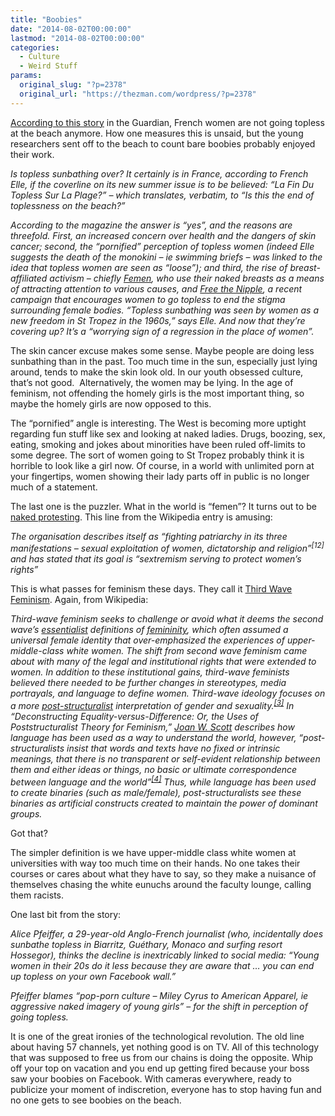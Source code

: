 ```yaml
---
title: "Boobies"
date: "2014-08-02T00:00:00"
lastmod: "2014-08-02T00:00:00"
categories:
  - Culture
  - Weird Stuff
params:
  original_slug: "?p=2378"
  original_url: "https://thezman.com/wordpress/?p=2378"
---
```


<a
href="http://www.theguardian.com/fashion/fashion-blog/2014/jul/28/real-reason-french-women-have-stopped-sunbathing-topless"
rel="noopener noreferrer" target="_blank">According to this story</a> in
the Guardian, French women are not going topless at the beach anymore.
How one measures this is unsaid, but the young researchers sent off to
the beach to count bare boobies probably enjoyed their work.

*Is topless sunbathing over? It certainly is in France, according to
French Elle, if the coverline on its new summer issue is to be believed:
“La Fin Du Topless Sur La Plage?” – which translates, verbatim, to “Is
this the end of toplessness on the beach?”*

*According to the magazine the answer is “yes”, and the reasons are
threefold. First, an increased concern over health and the dangers of
skin cancer; second, the “pornified” perception of topless women (indeed
Elle suggests the death of the monokini – ie swimming briefs – was
linked to the idea that topless women are seen as “loose”); and third,
the rise of breast-affiliated activism – chiefly
[Femen](http://www.theguardian.com/world/2013/oct/20/femen-activists-uk-branch-feminism),
who use their naked breasts as a means of attracting attention to
various causes, and [Free the
Nipple](http://www.theguardian.com/commentisfree/2014/may/31/scout-willis-topless-instagram-protest),
a recent campaign that encourages women to go topless to end the stigma
surrounding female bodies. “Topless sunbathing was seen by women as a
new freedom in St Tropez in the 1960s,” says Elle. And now that they’re
covering up? It’s a “worrying sign of a regression in the place of
women”.*

The skin cancer excuse makes some sense. Maybe people are doing less
sunbathing than in the past. Too much time in the sun, especially just
lying around, tends to make the skin look old. In our youth obsessed
culture, that’s not good.  Alternatively, the women may be lying. In the
age of feminism, not offending the homely girls is the most important
thing, so maybe the homely girls are now opposed to this.

The “pornified” angle is interesting. The West is becoming more uptight
regarding fun stuff like sex and looking at naked ladies. Drugs,
boozing, sex, eating, smoking and jokes about minorities have been ruled
off-limits to some degree. The sort of women going to St Tropez probably
think it is horrible to look like a girl now. Of course, in a world with
unlimited porn at your fingertips, women showing their lady parts off in
public is no longer much of a statement.

The last one is the puzzler. What in the world is “femen”? It turns out
to be
<a href="http://en.wikipedia.org/wiki/FEMEN" rel="noopener noreferrer"
target="_blank">naked protesting</a>. This line from the Wikipedia entry
is amusing:

*The organisation describes itself as “fighting patriarchy in its three
manifestations – sexual exploitation of women, dictatorship and
religion”<sup>\[12\]</sup> and has stated that its goal is “sextremism
serving to protect women’s rights”*

This is what passes for feminism these days. They call it
<a href="http://en.wikipedia.org/wiki/Third-wave_feminism"
rel="noopener noreferrer" target="_blank">Third Wave Feminism</a>.
Again, from Wikipedia:

*Third-wave feminism seeks to challenge or avoid what it deems the
second wave’s
[essentialist](http://en.wikipedia.org/wiki/Essentialism "Essentialism")
definitions of
[femininity](http://en.wikipedia.org/wiki/Femininity "Femininity"),
which often assumed a universal female identity that over-emphasized the
experiences of upper-middle-class white women. The shift from second
wave feminism came about with many of the legal and institutional rights
that were extended to women. In addition to these institutional gains,
third-wave feminists believed there needed to be further changes in
stereotypes, media portrayals, and language to define women. Third-wave
ideology focuses on a more
<a href="http://en.wikipedia.org/wiki/Post-structuralist"
class="mw-redirect" title="Post-structuralist">post-structuralist</a>
interpretation of gender and
sexuality.<sup>[\[3\]](http://en.wikipedia.org/wiki/Third-wave_feminism#cite_note-3)</sup>
In “Deconstructing Equality-versus-Difference: Or, the Uses of
Poststructuralist Theory for Feminism,”
<a href="http://en.wikipedia.org/wiki/Joan_W._Scott" class="mw-redirect"
title="Joan W. Scott">Joan W. Scott</a> describes how language has been
used as a way to understand the world, however, “post-structuralists
insist that words and texts have no fixed or intrinsic meanings, that
there is no transparent or self-evident relationship between them and
either ideas or things, no basic or ultimate correspondence between
language and the
world”<sup>[\[4\]](http://en.wikipedia.org/wiki/Third-wave_feminism#cite_note-4)</sup>
Thus, while language has been used to create binaries (such as
male/female), post-structuralists see these binaries as artificial
constructs created to maintain the power of dominant groups.*

Got that?

The simpler definition is we have upper-middle class white women at
universities with way too much time on their hands. No one takes their
courses or cares about what they have to say, so they make a nuisance of
themselves chasing the white eunuchs around the faculty lounge, calling
them racists.

One last bit from the story:

*Alice Pfeiffer, a 29-year-old Anglo-French journalist (who,
incidentally does sunbathe topless in Biarritz, Guéthary, Monaco and
surfing resort Hossegor), thinks the decline is inextricably linked to
social media: “Young women in their 20s do it less because they are
aware that … you can end up topless on your own Facebook wall.”*

*Pfeiffer blames “pop-porn culture – Miley Cyrus to American Apparel, ie
aggressive naked imagery of young girls” – for the shift in perception
of going topless.*

It is one of the great ironies of the technological revolution. The old
line about having 57 channels, yet nothing good is on TV. All of this
technology that was supposed to free us from our chains is doing the
opposite. Whip off your top on vacation and you end up getting fired
because your boss saw your boobies on Facebook. With cameras everywhere,
ready to publicize your moment of indiscretion, everyone has to stop
having fun and no one gets to see boobies on the beach.
